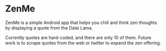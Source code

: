 # ZenMe

ZenMe is a simple Android app that helps you chill and think zen thoughts by displaying a quote from the Dalai Lama.

Currently quotes are hard-coded, and there are only 10 of them. Future work is to scrape quotes from the web or twitter to expand the zen offering.
